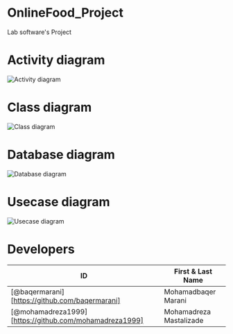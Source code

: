 # OnlineFood_Project
Lab software's Project

# Activity diagram
![Activity diagram](https://uupload.ir/files/izdd_activity_diagram2.jpeg)

# Class diagram
![Class diagram](https://uupload.ir/files/q77i_class_diagram2.jpeg)

# Database diagram
![Database diagram](https://uupload.ir/files/l7m_datebase_diagram2.jpeg)

# Usecase diagram
![Usecase diagram](https://uupload.ir/files/bui7_usecase_diagram2.jpeg)


# Developers
ID | First & Last Name
------------ | -------------
[@baqermarani][https://github.com/baqermarani] | Mohamadbaqer Marani
[@mohamadreza1999][https://github.com/mohamadreza1999] | Mohamadreza Mastalizade
